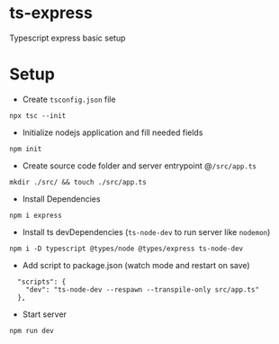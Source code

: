 # ts-express
Typescript express basic setup

# Setup

- Create `tsconfig.json` file

```
npx tsc --init
```
- Initialize nodejs application and fill needed fields

```
npm init
```
- Create source code folder and server entrypoint @`/src/app.ts`

```
mkdir ./src/ && touch ./src/app.ts
```

- Install Dependencies

```
npm i express
```

- Install ts devDependencies (`ts-node-dev` to run server like `nodemon`)

```
npm i -D typescript @types/node @types/express ts-node-dev
```

- Add script to package.json (watch mode and restart on save)

```
  "scripts": {
	"dev": "ts-node-dev --respawn --transpile-only src/app.ts"
  },
```

- Start server

```
npm run dev
```